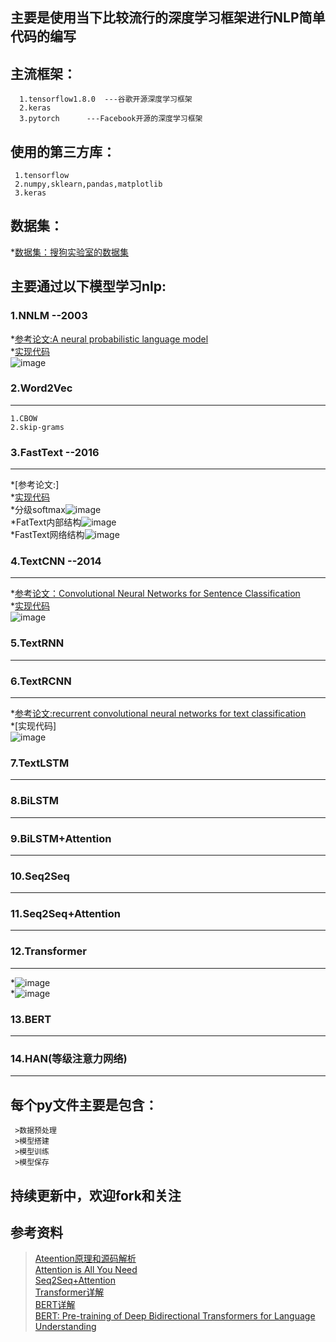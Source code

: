 ## 主要是使用当下比较流行的深度学习框架进行NLP简单代码的编写

## 主流框架：

      1.tensorflow1.8.0  ---谷歌开源深度学习框架
      2.keras
      3.pytorch      ---Facebook开源的深度学习框架

## 使用的第三方库：

     1.tensorflow
     2.numpy,sklearn,pandas,matplotlib
     3.keras
## 数据集：
   *[数据集：搜狗实验室的数据集](https://www.sogou.com/labs/resource/cs.php)
   
## 主要通过以下模型学习nlp:

### 1.NNLM  --2003

  *[参考论文:A neural probabilistic language model](http://www.pengjingtian.com/2016/09/17/nnlm/)\
  *[实现代码](https://github.com/jiangzhongkai/NLP_From_Zero_to_One/tree/master/NNLM)\
  ![image](images/nnlm.png)

### 2.Word2Vec 
------
    1.CBOW
    2.skip-grams

### 3.FastText  --2016
-----
  *[参考论文:]\
  *[实现代码](https://github.com/jiangzhongkai/NLP_From_Zero_to_One/tree/master/FastText)\
  *分级softmax![image](images/H-softmax.jpg)\
  *FatText内部结构![image](images/fasttext.jpg)\
  *FastText网络结构![image](images/fasttext_model.jpg)
    

### 4.TextCNN   --2014 
------
  *[参考论文：Convolutional Neural Networks for Sentence Classification](https://arxiv.org/abs/1408.5882)\
  *[实现代码](https://github.com/jiangzhongkai/NLP_From_Zero_to_One/tree/master/TextCNN)\
  ![image](images/textCNN.jpg)
  
### 5.TextRNN
-----
### 6.TextRCNN
-----
  *[参考论文:recurrent convolutional neural networks for text classification](https://www.aaai.org/ocs/index.php/AAAI/AAAI15/paper/view/9745/9552)\
  *[实现代码]\
  ![image](images/TextRCNN.jpg)
  

### 7.TextLSTM
-----

### 8.BiLSTM
-----

### 9.BiLSTM+Attention
-----

### 10.Seq2Seq
-----

### 11.Seq2Seq+Attention
-----
### 12.Transformer
-----
 *![image](images/transformer.jpg)\
 *![image](images/tr_dot.jpg)
### 13.BERT 
-----
### 14.HAN(等级注意力网络)
-----     

## 每个py文件主要是包含：
     >数据预处理
     >模型搭建
     >模型训练
     >模型保存

## 持续更新中，欢迎fork和关注

## 参考资料
   >[Ateention原理和源码解析](https://zhuanlan.zhihu.com/p/43493999)\
   >[Attention is All You Need](https://arxiv.org/pdf/1706.03762.pdf)\
   >[Seq2Seq+Attention](https://zhuanlan.zhihu.com/p/40920384)\
   >[Transformer详解](https://zhuanlan.zhihu.com/p/44121378)\
   >[BERT详解](https://zhuanlan.zhihu.com/p/46652512)\
   >[BERT: Pre-training of Deep Bidirectional Transformers for Language Understanding](https://arxiv.org/abs/1810.04805)



